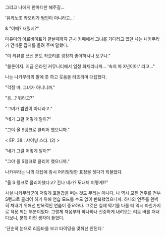 그리고 나에게 한마디만 해주길... 

'유키노조 카오리가 범인이 아니라고...' 

& 
"어때? 재밌지?" 

마유미의 아르바이트가 끝날때까지 근처 카페에서 그녀를 기다리고 있던 나는 나카무라가 건네준 잡지를 돌려 주며 말했다. 

"이 리뷰를 쓰신 분도 카오리를 굉장히 좋아하시나 보구나." 

"물론이지. 지금 온라인 커뮤니티에서 엄청 화제라니까... '속지 마 X년이야.' 라고..." 

나는 나카무라의 말에 풋 하고 웃음을 터뜨리며 대답했다. 

"걱정 마. 그녀가 아니니까." 

"응...? 뭐라고?" 

"그녀가 범인이 아니라고." 

"네가 그걸 어떻게 알아?" 

"그야 올 S랭크로 클리어 했으니까."

< EP. 38 : 샤이닝 스타. (2) >

"네가 그걸 어떻게 알아?" 

"그야 올 S랭크로 클리어 했으니까." 

나카무라는 나의 대답에 잠시 어리벙벙한 표정을 짓다가 되물었다. 

"올 S 랭크로 클리어했다고? 칸나 네가? 도대체 어떻게!?" 

사실 나카무라군이 저렇게 호들갑을 떠는 것도 무리는 아니다. 
나 역시 모든 연주를 전부 S랭크로 클리어 하기 위해 연습 모드를 수도 없이 반복했었으니까. 하나의 연주를 완벽히 쳐내기 위해선 반복적인 연습이 중요하다. 
그것은 실제 악기를 다룰 때 역시 마찬가지로 적용 되는 부분이었다. 
그렇게 처음부터 하나하나 신중하게 내려오는 리듬 바를 쳐내다보니, 문득 이런 생각이 들었다. 

'단순히 눈으로 리듬바를 보고 타이밍을 맞춰선 안된다.' 